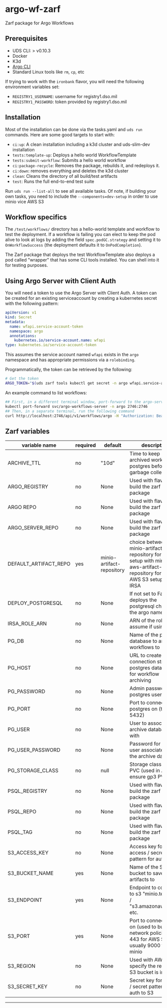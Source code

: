# argo-wf-zarf
Zarf package for Argo Workflows

## Prerequisites
* UDS CLI: > v0.10.3
* Docker
* K3d
* [Argo CLI](https://argo-workflows.readthedocs.io/en/latest/walk-through/argo-cli/)
* Standard Linux tools like `rm`, `cp`, etc

If trying to work with the `ironbank` flavor, you will need the following environment variables set:
* `REGISTRY1_USERNAME`: username for registry1.dso.mil
* `REGISTRY1_PASSWORD`: token provided by registry1.dso.mil

## Installation
Most of the installation can be done via the tasks.yaml and `uds run` commands.  Here are some good targets to start with:
* `ci:up`: A clean installation including a k3d cluster and uds-slim-dev installation
* `tests:template-up`: Deploys a hello world WorkflowTemplate
* `tests:submit-workflow`: Submits a hello world workflow
* `ci:package-recycle`: Removes the package, rebuilds it, and redeploys it.
* `ci:down`: removes everything and deletes the k3d cluster
* `clean`: Cleans the directory of all build/test artifacts
* `test`: Runs the full end-to-end test suite

Run `uds run --list-all` to see all available tasks.  Of note, if building your own tasks, you need to include the `--components=dev-setup` in order to use minio vice AWS S3

## Workflow specifics
The `/test/workflows/` directory has a hello-world template and workflow to test the deployment.  If a workflow is failing you can elect to keep the pod alive to look at logs by adding the field `spec.podGC.strategy` and setting it to `OnWorkflowSuccess` (the deployment defaults it to `OnPodCompletion`).

The Zarf package that deploys the test WorkflowTemplate also deploys a pod called "wrapper" that has some CLI tools installed. You can shell into it for testing purposes.

## Using Argo Server with Client Auth
You will need a token to use the Argo Server with Client Auth.  A token can be created for an existing serviceaccount by creating a kubernetes secret with the following pattern:
```yaml
apiVersion: v1
kind: Secret
metadata:
  name: wfapi.service-account-token
  namespace: argo
  annotations:
    kubernetes.io/service-account.name: wfapi
type: kubernetes.io/service-account-token
```
This assumes the service account named `wfapi` exists in the `argo` namespace and has appropriate permissions via a `rolebinding`.

Programmatically, the token can be retrieved by the following:
```bash
# Get the token
ARGO_TOKEN="$(uds zarf tools kubectl get secret -n argo wfapi.service-account-token -o=jsonpath='{.data.token}' | base64 --decode)"
```
An example command to list workflows:
```bash
## First, in a different terminal window, port-forward to the argo-server
kubectl port-forward svc/argo-workflows-server -n argo 2746:2746
## Then, in a separate terminal, run the following command
curl http://localhost:2746/api/v1/workflows/argo -H "Authorization: Bearer $ARGO_TOKEN"
```

## Zarf variables

| variable name         | required | default                   | description                                                                                                                                       |
| ----------------------| -------- | ------------------------- | ------------------------------------------------------------------------------------------------------------------------------------------------- |
| ARCHIVE_TTL           | no       | "10d"                     | Time to keep archived workflows in postgres before garbage collection.                                                                            |
| ARGO_REGISTRY         | no       | None                      | Used with flavors to build the zarf package                                                                                                       |
| ARGO REPO             | no       | None                      | Used with flavors to build the zarf package                                                                                                       |
| ARGO_SERVER_REPO      | no       | None                      | Used with flavors to build the zarf package                                                                                                       |
| DEFAULT_ARTIFACT_REPO | yes      | minio-artifact-repository | choice between minio-artifact-repository for a dev setup with minio, or aws-artifact-repository for an AWS S3 setup with IRSA                     |
| DEPLOY_POSTGRESQL     | no       | None                      | If not set to False, deploys the postgresql chart to the argo namespace                                                                           |
| IRSA_ROLE_ARN         | no       | None                      | ARN of the role to assume if using IRSA                                                                                                           |
| PG_DB                 | no       | None                      | Name of the postgres database to archive workflows to                                                                                             |
| PG_HOST               | no       | None                      | URL to create connection string to postgres database for workflow archiving                                                                       |
| PG_PASSWORD           | no       | None                      | Admin password for postgres user                                                                                                                  |
| PG_PORT               | no       | None                      | Port to connect to postgres on (typically 5432)                                                                                                   |
| PG_USER               | no       | None                      | User to associate the archive database with                                                                                                       |
| PG_USER_PASSWORD      | no       | None                      | Password for the user associated with the archive database                                                                                        |
| PG_STORAGE_CLASS      | no       | null                      | Storage class for the PVC (used in AWS to ensure gp3 PV)                                                                                          |
| PSQL_REGISTRY         | no       | None                      | Used with flavors to build the zarf package                                                                                                       |
| PSQL_REPO             | no       | None                      | Used with flavors to build the zarf package                                                                                                       |
| PSQL_TAG              | no       | None                      | Used with flavors to build the zarf package                                                                                                       |
| S3_ACCESS_KEY         | no       | None                      | Access key for access / secret pattern for auth to S3                                                                                             |
| S3_BUCKET_NAME        | yes      | None                      | Name of the S3 bucket to save artifacts to                                                                                                        |
| S3_ENDPOINT           | yes      | None                      | Endpoint to connect to s3 "minio.test.dev" / "s3.amazonaws.com" etc.                                                                              |
| S3_PORT               | yes      | None                      | Port to connect to S3 on (used to build network policies).  443 for AWS S3, usually 9000 for minio                                                |
| S3_REGION             | no       | None                      | Used with AWS S3 to specify the region the S3 bucket is in                                                                                        |
| S3_SECRET_KEY         | no       | None                      | Secret key for access / secret pattern for auth to S3                                                                                             |

---